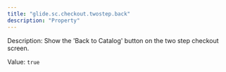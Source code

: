 ```yaml
---
title: "glide.sc.checkout.twostep.back"
description: "Property"
---
```


Description: Show the 'Back to Catalog' button on the two step checkout screen.

Value: `true`